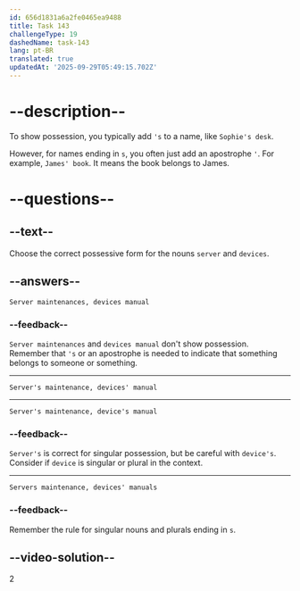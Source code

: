 ```yaml
---
id: 656d1831a6a2fe0465ea9488
title: Task 143
challengeType: 19
dashedName: task-143
lang: pt-BR
translated: true
updatedAt: '2025-09-29T05:49:15.702Z'
---
```


# --description--

To show possession, you typically add `'s` to a name, like `Sophie's desk`.

However, for names ending in `s`, you often just add an apostrophe `'`. For example, `James' book`. It means the book belongs to James.

# --questions--

## --text--

Choose the correct possessive form for the nouns `server` and `devices`.

## --answers--

`Server maintenances, devices manual`

### --feedback--

`Server maintenances` and `devices manual` don't show possession. Remember that `'s` or an apostrophe is needed to indicate that something belongs to someone or something.

---

`Server's maintenance, devices' manual`

---

`Server's maintenance, device's manual`

### --feedback--

`Server's` is correct for singular possession, but be careful with `device's`. Consider if `device` is singular or plural in the context.

---

`Servers maintenance, devices' manuals`

### --feedback--

Remember the rule for singular nouns and plurals ending in `s`.

## --video-solution--

2
